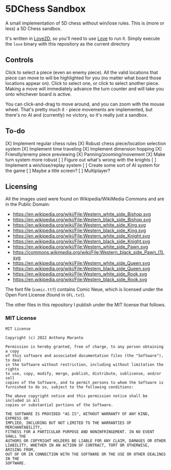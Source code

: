 # 5DChess Sandbox
 A small implementation of 5D chess without win/lose rules. This is (more or less) a 5D Chess sandbox.
 
 It's written in [Love2D](https://love2d.org/), so you'll need to use [Love](https://love2d.org/) to
 run it. Simply execute the `love` binary with this repository as the current directory

## Controls

 Click to select a piece (even an enemy piece). All the valid locations that piece can move to will be
 highlighted for you (no matter what board those locations appear on). Click to select one, or click to
 select another piece. Making a move will immediately advance the turn counter and will take you onto
 whichever board is active.
 
 You can click-and-drag to move around, and you can zoom with the mouse wheel. That's pretty much it -
 piece movements are implemented, but there's no AI and (currently) no victory, so it's really just a
 sandbox.

## To-do

[X] Implement regular chess rules
[X] Robust chess piece/location selection system
[X] Implement time traveling
[X] Implement dimension hopping
[X] Friendly/enemy piece previewing
[X] Panning/zooming/movement
[X] Make turn system more robust
[ ] Figure out what's wrong with the knights
[ ] Implement a win/lose/replay system
[ ] Create some sort of AI system for the game
[ ] Maybe a title screen?
[ ] Multiplayer?

## Licensing

 All the images used were found on Wikipedia/WikiMedia Commons and are in the Public Domain:
 - https://en.wikipedia.org/wiki/File:Western_white_side_Bishop.svg
 - https://en.wikipedia.org/wiki/File:Western_black_side_Bishop.svg
 - https://en.wikipedia.org/wiki/File:Western_white_side_King.svg
 - https://en.wikipedia.org/wiki/File:Western_black_side_King.svg
 - https://en.wikipedia.org/wiki/File:Western_white_side_Knight.svg
 - https://en.wikipedia.org/wiki/File:Western_black_side_Knight.svg
 - https://en.wikipedia.org/wiki/File:Western_white_side_Pawn.svg
 - https://commons.wikimedia.org/wiki/File:Western_black_side_Pawn_(1).svg
 - https://en.wikipedia.org/wiki/File:Western_white_side_Queen.svg
 - https://en.wikipedia.org/wiki/File:Western_black_side_Queen.svg
 - https://en.wikipedia.org/wiki/File:Western_white_side_Rook.svg
 - https://en.wikipedia.org/wiki/File:Western_black_side_Rook.svg
 
 The font file (`comic.ttf`) contains Comic Neue, which is licensed under the Open Font License (found
 in `OFL.txt`).
 
 The other files in this repository I publish under the MIT license that follows.

### MIT License

```
MIT License

Copyright (c) 2022 Anthony Maranto

Permission is hereby granted, free of charge, to any person obtaining a copy
of this software and associated documentation files (the "Software"), to deal
in the Software without restriction, including without limitation the rights
to use, copy, modify, merge, publish, distribute, sublicense, and/or sell
copies of the Software, and to permit persons to whom the Software is
furnished to do so, subject to the following conditions:

The above copyright notice and this permission notice shall be included in all
copies or substantial portions of the Software.

THE SOFTWARE IS PROVIDED "AS IS", WITHOUT WARRANTY OF ANY KIND, EXPRESS OR
IMPLIED, INCLUDING BUT NOT LIMITED TO THE WARRANTIES OF MERCHANTABILITY,
FITNESS FOR A PARTICULAR PURPOSE AND NONINFRINGEMENT. IN NO EVENT SHALL THE
AUTHORS OR COPYRIGHT HOLDERS BE LIABLE FOR ANY CLAIM, DAMAGES OR OTHER
LIABILITY, WHETHER IN AN ACTION OF CONTRACT, TORT OR OTHERWISE, ARISING FROM,
OUT OF OR IN CONNECTION WITH THE SOFTWARE OR THE USE OR OTHER DEALINGS IN THE
SOFTWARE.
```
